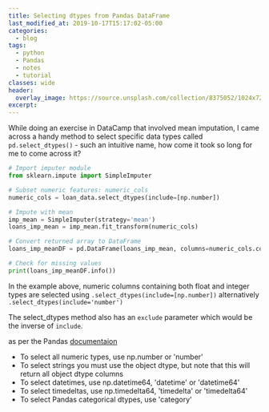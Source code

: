 ```yaml
---
title: Selecting dtypes from Pandas DataFrame
last_modified_at: 2019-10-17T15:17:02-05:00
categories:
  - blog
tags:
  - python
  - Pandas
  - notes
  - tutorial
classes: wide
header:
  overlay_image: https://source.unsplash.com/collection/8375052/1024x720
excerpt:
---
```

While doing an exercise in DataCamp that involved mean imputation, I came across a handy method to
select specific data types called `pd.select_dtypes()` - such an intuitive name, how come it took so long for me to come across it?
```Python
# Import imputer module
from sklearn.impute import SimpleImputer

# Subset numeric features: numeric_cols
numeric_cols = loan_data.select_dtypes(include=[np.number])

# Impute with mean
imp_mean = SimpleImputer(strategy='mean')
loans_imp_mean = imp_mean.fit_transform(numeric_cols)

# Convert returned array to DataFrame
loans_imp_meanDF = pd.DataFrame(loans_imp_mean, columns=numeric_cols.columns)

# Check for missing values
print(loans_imp_meanDF.info())
```
In the example above, numeric columns containing both float and integer types are selected using `.select_dtypes(include=[np.number])` alternatively `.select_dtypes(include='number')`

The select_dtypes method also has an `exclude` parameter which would be the inverse of `include`.

as per the Pandas [documentaion](https://pandas.pydata.org/pandas-docs/stable/reference/api/pandas.DataFrame.select_dtypes.html)
- To select all numeric types, use np.number or 'number'
- To select strings you must use the object dtype, but note that this will return all object dtype columns
- To select datetimes, use np.datetime64, 'datetime' or 'datetime64'
- To select timedeltas, use np.timedelta64, 'timedelta' or 'timedelta64'
- To select Pandas categorical dtypes, use 'category'
